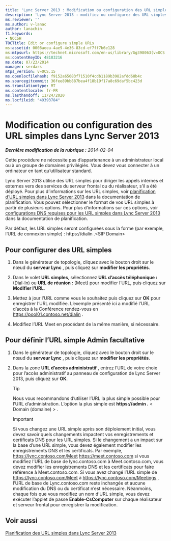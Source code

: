 ```yaml
---
title: 'Lync Server 2013 : Modification ou configuration des URL simples'
description: 'Lync Server 2013 : modifiez ou configurez des URL simples.'
ms.reviewer: ''
ms.author: v-lanac
author: lanachin
f1.keywords:
- NOCSH
TOCTitle: Edit or configure simple URLs
ms:assetid: 0008aeea-4ae9-4e36-83cd-ef7ff7b6e128
ms:mtpsurl: https://technet.microsoft.com/en-us/library/Gg398063(v=OCS.15)
ms:contentKeyID: 48183216
ms.date: 07/23/2014
manager: serdars
mtps_version: v=OCS.15
ms.openlocfilehash: f9152a65083f71510f4cdb1189b3982afdd68b4c
ms.sourcegitcommit: 36fee89bb887bea4f18b19f17a8c69daf5bc423d
ms.translationtype: MT
ms.contentlocale: fr-FR
ms.lasthandoff: 11/24/2020
ms.locfileid: "49393784"
---
```

# <a name="edit-or-configure-simple-urls-in-lync-server-2013"></a>Modification ou configuration des URL simples dans Lync Server 2013

<div data-xmlns="http://www.w3.org/1999/xhtml">

<div class="topic" data-xmlns="http://www.w3.org/1999/xhtml" data-msxsl="urn:schemas-microsoft-com:xslt" data-cs="https://msdn.microsoft.com/">

<div data-asp="https://msdn2.microsoft.com/asp">



</div>

<div id="mainSection">

<div id="mainBody">

<span> </span>

_**Dernière modification de la rubrique :** 2014-02-04_

Cette procédure ne nécessite pas d’appartenance à un administrateur local ou à un groupe de domaines privilégiés. Vous devez vous connecter à un ordinateur en tant qu’utilisateur standard.

Lync Server 2013 utilise des URL simples pour diriger les appels internes et externes vers des services du serveur frontal ou du réalisateur, s’il a été déployé. Pour plus d’informations sur les URL simples, voir [planification d’URL simples dans Lync Server 2013](lync-server-2013-planning-for-simple-urls.md) dans la documentation de planification. Vous pouvez sélectionner le format de vos URL simples à partir de plusieurs options. Pour plus d’informations sur ces options, voir [configurations DNS requises pour les URL simples dans Lync Server 2013](lync-server-2013-dns-requirements-for-simple-urls.md) dans la documentation de planification.

Par défaut, les URL simples seront configurées sous la forme (par exemple, l’URL de connexion simple) : https://dialin .\<SIP Domain\>

<div>

## <a name="to-configure-simple-urls"></a>Pour configurer des URL simples

1.  Dans le générateur de topologie, cliquez avec le bouton droit sur le nœud du **serveur Lync** , puis cliquez sur **modifier les propriétés**.

2.  Dans le volet **URL simples**, sélectionnez **URL d’accès téléphonique :** (Dial-In) ou **URL de réunion :** (Meet) pour modifier l’URL, puis cliquez sur **Modifier l’URL**.

3.  Mettez à jour l’URL comme vous le souhaitez puis cliquez sur **OK** pour enregistrer l’URL modifiée. L’exemple présenté ici a modifié l’URL d’accès à la Conférence rendez-vous en https://pool01.contoso.net/dialin .

4.  Modifiez l’URL Meet en procédant de la même manière, si nécessaire.

</div>

<div>

## <a name="to-define-the-optional-admin-simple-url"></a>Pour définir l’URL simple Admin facultative

1.  Dans le générateur de topologie, cliquez avec le bouton droit sur le nœud du **serveur Lync** , puis cliquez sur **modifier les propriétés**.

2.  Dans la zone **URL d’accès administratif** , entrez l’URL de votre choix pour l’accès administratif au panneau de configuration de Lync Server 2013, puis cliquez sur **OK**.
    
    <div>
    

    > [!TIP]  
    > Nous vous recommandons d’utiliser l’URL la plus simple possible pour l’URL d’administration. L’option la plus simple est <STRONG> https://admin .</STRONG> &lt; Domain (domaine) &gt; .

    
    </div>
    
    <div>
    

    > [!IMPORTANT]  
    > Si vous changez une URL simple après son déploiement initial, vous devez savoir quels changements impactent vos enregistrements et certificats DNS pour les URL simples. Si le changement a un impact sur la base d’une URL simple, vous devez également modifier les enregistrements DNS et les certificats. Par exemple, https://lync.contoso.com/Meet https://meet.contoso.com si vous modifiez l’URL de base de lync.contoso.com à Meet.contoso.com, vous devez modifier les enregistrements DNS et les certificats pour faire référence à Meet.contoso.com. Si vous avez changé l’URL simple de https://lync.contoso.com/Meet à https://lync.contoso.com/Meetings , l’URL de base de Lync.contoso.com reste inchangée et aucune modification du DNS ou du certificat n’est nécessaire. Néanmoins, chaque fois que vous modifiez un nom d’URL simple, vous devez exécuter l’applet de passe <STRONG>Enable-CsComputer</STRONG> sur chaque réalisateur et serveur frontal pour enregistrer la modification.

    
    </div>

</div>

<div>

## <a name="see-also"></a>Voir aussi


[Planification des URL simples dans Lync Server 2013](lync-server-2013-planning-for-simple-urls.md)  
  

</div>

</div>

<span> </span>

</div>

</div>

</div>

